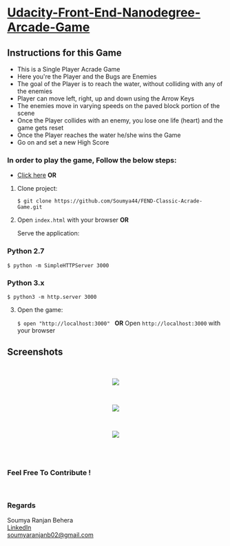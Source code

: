 [Udacity-Front-End-Nanodegree-Arcade-Game](https://github.com/udacity/frontend-nanodegree-arcade-game)
===============================

## Instructions for this Game
* This is a Single Player Acrade Game
* Here you're the Player and the Bugs are Enemies 
* The goal of the Player is to reach the water, without colliding with any of the enemies
* Player can move left, right, up and down using the Arrow Keys
* The enemies move in varying speeds on the paved block portion of the scene
* Once the Player collides with an enemy, you lose one life (heart) and the game gets reset
* Once the Player reaches the water he/she wins the Game
* Go on and set a new High Score

### In order to play the game, Follow the below steps:

* [Click here](https://soumya44.github.io/FEND-Classic-Acrade-Game/)  <b>OR</b>

1. Clone project:

    ```$ git clone https://github.com/Soumya44/FEND-Classic-Acrade-Game.git```
    
2. Open ```index.html``` with your browser <b>OR</b>

   Serve the application:

### Python 2.7 
```$ python -m SimpleHTTPServer 3000```

### Python 3.x 
```$ python3 -m http.server 3000```

3. Open the game:

    ```$ open "http://localhost:3000" ```
    <b>OR</b>
    Open ```http://localhost:3000``` with your browser

## Screenshots
<br>
<p align=center><img src="./images/screenshots/start.png"></p><br>
<p align=center><img src="./images/screenshots/middle-1.png"></p><br>
<p align=center><img src="./images/screenshots/middle-2.png"></p><br>
<br>

### Feel Free To Contribute !

<br>

### Regards
Soumya Ranjan Behera<br>
[LinkedIn](https://www.linkedin.com/in/soumya-ranjan-behera-989a2a151/)<br>
[soumyaranjanb02@gmail.com](mailto:soumyaranjanb02@gmail.com)<br>
